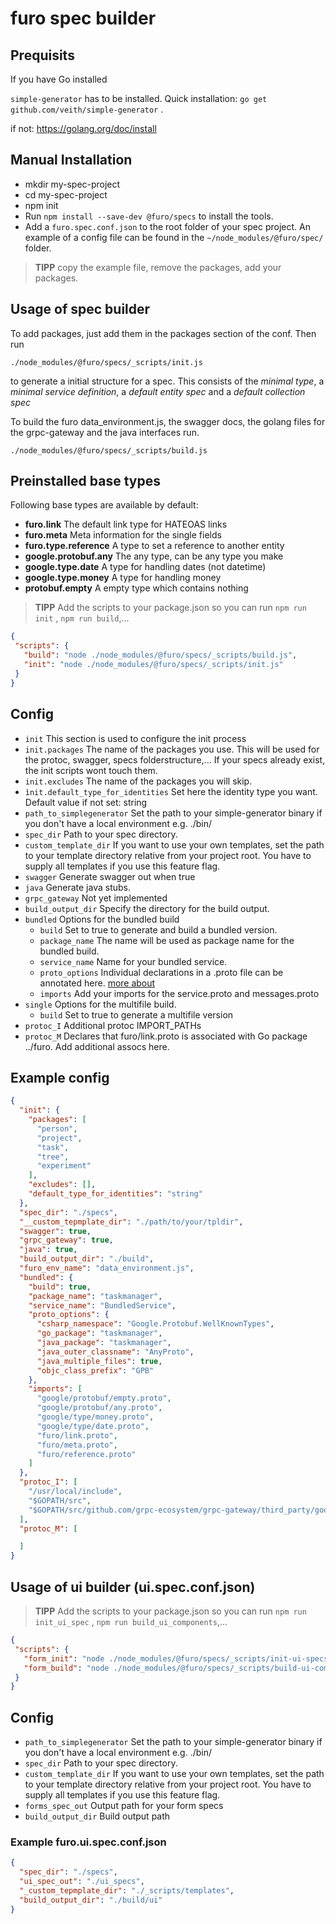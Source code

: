 # furo spec builder
## Prequisits
If you have Go installed

`simple-generator` has to be installed. Quick installation: `go get github.com/veith/simple-generator` .

if not: https://golang.org/doc/install

## Manual Installation
- mkdir my-spec-project
- cd my-spec-project
- npm init
- Run `npm install --save-dev @furo/specs` to install the tools.
- Add a `furo.spec.conf.json` to the root folder of your spec project. 
  An example of a config file can be found in the `~/node_modules/@furo/spec/` folder. 

> **TIPP** copy the example file, remove the packages, add your packages.
    

## Usage of spec builder

To add packages, just add them in the packages section of the conf. 
Then run 
```shell script
./node_modules/@furo/specs/_scripts/init.js
```
to generate a initial structure for a spec. 
This consists of the *minimal type*, a *minimal service definition*, a *default entity spec*
and a *default collection spec*    

To build the furo data_environment.js, the swagger docs, the golang files for the grpc-gateway and the java interfaces run.

```shell script
./node_modules/@furo/specs/_scripts/build.js
```

## Preinstalled base types

Following base types are available by default:

- **furo.link** The default link type for HATEOAS links
- **furo.meta** Meta information for the single fields
- **furo.type.reference** A type to set a reference to another entity
- **google.protobuf.any** The any type, can be any type you make
- **google.type.date**  A type for handling dates (not datetime)
- **google.type.money**  A type for handling money
- **protobuf.empty**  A empty type which contains nothing
 

> **TIPP** Add the scripts to your package.json so you can run `npm run init` , `npm run build`,... 
>
 ```json
{ 
  "scripts": {
    "build": "node ./node_modules/@furo/specs/_scripts/build.js",
    "init": "node ./node_modules/@furo/specs/_scripts/init.js"
  }
}
```
## Config

- `init` This section is used to configure the init process
- `init.packages` The name of the packages you use. This will be used for the protoc, swagger, specs folderstructure,... If your specs already exist, the init scripts wont touch them.
- `init.excludes` The name of the packages you will skip.
- `ìnit.default_type_for_identities` Set here the identity type you want. Default value if not set: string
- `path_to_simplegenerator` Set the path to your simple-generator binary if you don't have a local environment e.g. ./bin/
- `spec_dir` Path to your spec directory.
- `custom_template_dir` If you want to use your own templates, set the path to your template directory relative from your project root. You have to supply all templates if you use this feature flag.
- `swagger` Generate swagger out when true 
- `java` Generate java stubs. 
- `grpc_gateway` Not yet implemented 
- `build_output_dir` Specify the directory for the build output. 
- `bundled` Options for the bundled build
    - `build` Set to true to generate and build a bundled version.
    - `package_name` The name will be used as package name for the bundled build.
    - `service_name` Name for your bundled service.
    - `proto_options` Individual declarations in a .proto file can be annotated here. [more about](https://developers.google.com/protocol-buffers/docs/proto3#options)
    - `imports` Add your imports for the service.proto and messages.proto
- `single` Options for the multifile build.
    - `build` Set to true to generate a multifile version
- `protoc_I` Additional protoc IMPORT_PATHs
- `protoc_M` Declares that furo/link.proto is associated with Go package ../furo. Add additional assocs here.   

## Example config

```json
{
  "init": {
    "packages": [
      "person",
      "project",
      "task",
      "tree",
      "experiment"
    ],
    "excludes": [],
    "default_type_for_identities": "string"
  },
  "spec_dir": "./specs",
  "__custom_tepmplate_dir": "./path/to/your/tpldir",
  "swagger": true,
  "grpc_gateway": true,
  "java": true,
  "build_output_dir": "./build",
  "furo_env_name": "data_environment.js",
  "bundled": {
    "build": true,
    "package_name": "taskmanager",
    "service_name": "BundledService",
    "proto_options": {
      "csharp_namespace": "Google.Protobuf.WellKnownTypes",
      "go_package": "taskmanager",
      "java_package": "taskmanager",
      "java_outer_classname": "AnyProto",
      "java_multiple_files": true,
      "objc_class_prefix": "GPB"
    },
    "imports": [
      "google/protobuf/empty.proto",
      "google/protobuf/any.proto",
      "google/type/money.proto",
      "google/type/date.proto",
      "furo/link.proto",
      "furo/meta.proto",
      "furo/reference.proto"
    ]
  },
  "protoc_I": [
    "/usr/local/include",
    "$GOPATH/src",
    "$GOPATH/src/github.com/grpc-ecosystem/grpc-gateway/third_party/googleapis"
  ],
  "protoc_M": [

  ]
}


```
## Usage of ui builder (ui.spec.conf.json)

> **TIPP** Add the scripts to your package.json so you can run `npm run init_ui_spec` , `npm run build_ui_components`,... 
>
 ```json
{ 
  "scripts": {
    "form_init": "node ./node_modules/@furo/specs/_scripts/init-ui-specs.js",
    "form_build": "node ./node_modules/@furo/specs/_scripts/build-ui-components.js"
  }
}
```
## Config

- `path_to_simplegenerator` Set the path to your simple-generator binary if you don't have a local environment e.g. ./bin/
- `spec_dir` Path to your spec directory.
- `custom_template_dir` If you want to use your own templates, set the path to your template directory relative from your project root. You have to supply all templates if you use this feature flag.
- `forms_spec_out` Output path for your form specs
- `build_output_dir` Build output path

### Example furo.ui.spec.conf.json
``` json
{
  "spec_dir": "./specs",
  "ui_spec_out": "./ui_specs",
  "_custom_tepmplate_dir": "./_scripts/templates",
  "build_output_dir": "./build/ui"
}

```
